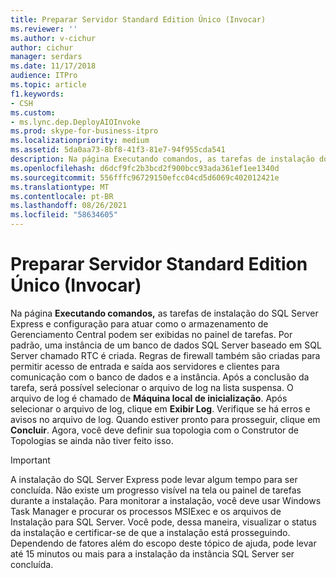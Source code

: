 ```yaml
---
title: Preparar Servidor Standard Edition Único (Invocar)
ms.reviewer: ''
ms.author: v-cichur
author: cichur
manager: serdars
ms.date: 11/17/2018
audience: ITPro
ms.topic: article
f1.keywords:
- CSH
ms.custom:
- ms.lync.dep.DeployAIOInvoke
ms.prod: skype-for-business-itpro
ms.localizationpriority: medium
ms.assetid: 5da0aa73-8bf8-41f3-81e7-94f955cda541
description: Na página Executando comandos, as tarefas de instalação do SQL Server Express e configuração para atuar como o armazenamento de Gerenciamento Central podem ser exibidas no painel de tarefas. Por padrão, uma instância de um banco de dados SQL Server baseado em SQL Server chamado RTC é criada. Regras de firewall também são criadas para permitir acesso de entrada e saída aos servidores e clientes para comunicação com o banco de dados e a instância. Após a conclusão da tarefa, será possível selecionar o arquivo de log na lista suspensa. O arquivo de log é chamado de  Máquina local de inicialização . Após selecionar o arquivo de log, clique em  Exibir Log . Verifique se há erros e avisos no arquivo de log. Quando estiver pronto para prosseguir, clique em  Concluir . Agora, você deve definir sua topologia com o Construtor de Topologias se ainda não tiver feito isso.
ms.openlocfilehash: d6dcf9fc2b3bcd2f900bcc93ada361ef1ee1340d
ms.sourcegitcommit: 556fffc96729150efcc04cd5d6069c402012421e
ms.translationtype: MT
ms.contentlocale: pt-BR
ms.lasthandoff: 08/26/2021
ms.locfileid: "58634605"
---
```

# <a name="prepare-single-standard-edition-server-invoke"></a>Preparar Servidor Standard Edition Único (Invocar)
 
Na página **Executando comandos,** as tarefas de instalação do SQL Server Express e configuração para atuar como o armazenamento de Gerenciamento Central podem ser exibidas no painel de tarefas. Por padrão, uma instância de um banco de dados SQL Server baseado em SQL Server chamado RTC é criada. Regras de firewall também são criadas para permitir acesso de entrada e saída aos servidores e clientes para comunicação com o banco de dados e a instância. Após a conclusão da tarefa, será possível selecionar o arquivo de log na lista suspensa. O arquivo de log é chamado de  **Máquina local de inicialização**. Após selecionar o arquivo de log, clique em  **Exibir Log**. Verifique se há erros e avisos no arquivo de log. Quando estiver pronto para prosseguir, clique em  **Concluir**. Agora, você deve definir sua topologia com o Construtor de Topologias se ainda não tiver feito isso.
  
> [!IMPORTANT]
> A instalação do SQL Server Express pode levar algum tempo para ser concluída. Não existe um progresso visível na tela ou painel de tarefas durante a instalação. Para monitorar a instalação, você deve usar Windows Task Manager e procurar os processos MSIExec e os arquivos de Instalação para SQL Server. Você pode, dessa maneira, visualizar o status da instalação e certificar-se de que a instalação está prosseguindo. Dependendo de fatores além do escopo deste tópico de ajuda, pode levar até 15 minutos ou mais para a instalação da instância SQL Server ser concluída. 
  

